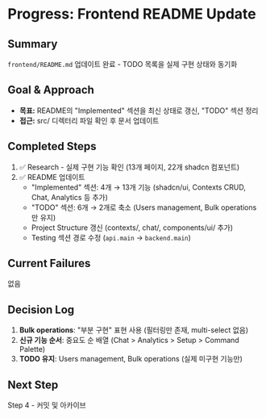 # Progress: Frontend README Update

## Summary
`frontend/README.md` 업데이트 완료 - TODO 목록을 실제 구현 상태와 동기화

## Goal & Approach
- **목표:** README의 "Implemented" 섹션을 최신 상태로 갱신, "TODO" 섹션 정리
- **접근:** src/ 디렉터리 파일 확인 후 문서 업데이트

## Completed Steps
1. ✅ Research - 실제 구현 기능 확인 (13개 페이지, 22개 shadcn 컴포넌트)
2. ✅ README 업데이트
   - "Implemented" 섹션: 4개 → 13개 기능 (shadcn/ui, Contexts CRUD, Chat, Analytics 등 추가)
   - "TODO" 섹션: 6개 → 2개로 축소 (Users management, Bulk operations만 유지)
   - Project Structure 갱신 (contexts/, chat/, components/ui/ 추가)
   - Testing 섹션 경로 수정 (`api.main` → `backend.main`)

## Current Failures
없음

## Decision Log
1. **Bulk operations**: "부분 구현" 표현 사용 (필터링만 존재, multi-select 없음)
2. **신규 기능 순서**: 중요도 순 배열 (Chat > Analytics > Setup > Command Palette)
3. **TODO 유지**: Users management, Bulk operations (실제 미구현 기능만)

## Next Step
Step 4 - 커밋 및 아카이브
